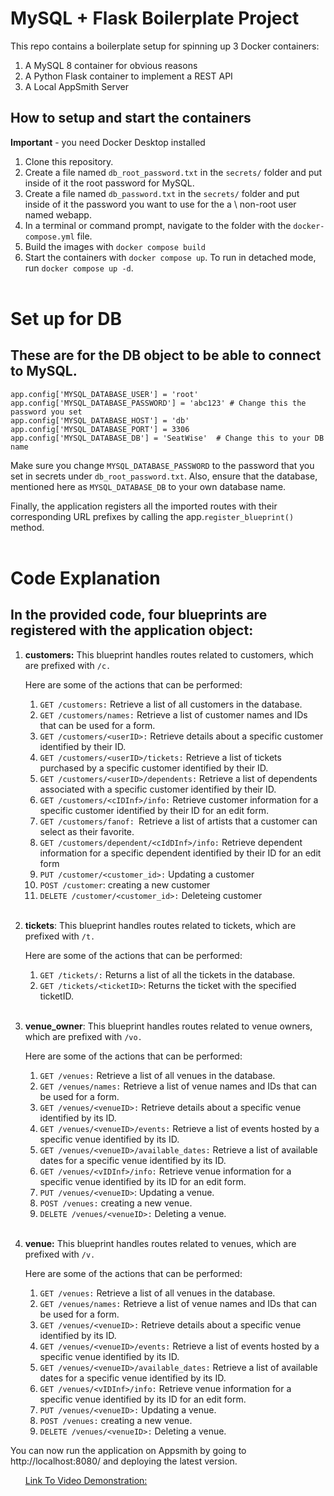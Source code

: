 # MySQL + Flask Boilerplate Project

This repo contains a boilerplate setup for spinning up 3 Docker containers: 
1. A MySQL 8 container for obvious reasons
2. A Python Flask container to implement a REST API
3. A Local AppSmith Server


## How to setup and start the containers
**Important** - you need Docker Desktop installed

1. Clone this repository.  
2. Create a file named `db_root_password.txt` in the `secrets/` folder and put inside of it the root password for MySQL. 
3. Create a file named `db_password.txt` in the `secrets/` folder and put inside of it the password you want to use for the a \\ non-root user named webapp. 
4. In a terminal or command prompt, navigate to the folder with the `docker-compose.yml` file.  
5. Build the images with `docker compose build`
6. Start the containers with `docker compose up`.  To run in detached mode, run `docker compose up -d`. 
<br> <br>

# Set up for DB 
   ## These are for the DB object to be able to connect to MySQL. 
    app.config['MYSQL_DATABASE_USER'] = 'root' 
    app.config['MYSQL_DATABASE_PASSWORD'] = 'abc123' # Change this the password you set 
    app.config['MYSQL_DATABASE_HOST'] = 'db' 
    app.config['MYSQL_DATABASE_PORT'] = 3306 
    app.config['MYSQL_DATABASE_DB'] = 'SeatWise'  # Change this to your DB name 

Make sure you change `MYSQL_DATABASE_PASSWORD` to the password that you set in secrets under `db_root_password.txt`. 
Also, ensure that the database, mentioned here as `MYSQL_DATABASE_DB` to your own database name. <br>

Finally, the application registers all the imported routes with their corresponding URL prefixes by calling the app.`register_blueprint()` method.
<br> <br>

# Code Explanation
## In the provided code, four blueprints are registered with the application object: <br>

1. **customers:** This blueprint handles routes related to customers, which are prefixed with `/c.`
    
    Here are some of the actions that can be performed:
    1. `GET /customers:` Retrieve a list of all customers in the database.
    2. `GET /customers/names:` Retrieve a list of customer names and IDs that can be used for a form.
    3. `GET /customers/<userID>:` Retrieve details about a specific customer identified by their ID.
    4. `GET /customers/<userID>/tickets:` Retrieve a list of tickets purchased by a specific customer identified by their ID.
    5. `GET /customers/<userID>/dependents:` Retrieve a list of dependents associated with a specific customer identified by their ID.
    6. `GET /customers/<cIDInf>/info:` Retrieve customer information for a specific customer identified by their ID for an edit form.
    7. `GET /customers/fanof: `Retrieve a list of artists that a customer can select as their favorite.
    8. `GET /customers/dependent/<cIdDInf>/info:` Retrieve dependent information for a specific dependent identified by their ID for an edit form
    9. `PUT /customer/<customer_id>:` Updating a customer 
    10. `POST /customer`: creating a new customer 
    11. `DELETE /customer/<customer_id>:` Deleteing customer 
<br> <br>

2. **tickets**: This blueprint handles routes related to tickets, which are prefixed with `/t.`
    
    Here are some of the actions that can be performed:
    1. `GET /tickets/:` Returns a list of all the tickets in the database.
    2. `GET /tickets/<ticketID>`: Returns the ticket with the specified ticketID.
<br> <br>

3. **venue_owner**: This blueprint handles routes related to venue owners, which are prefixed with `/vo.`
   
    Here are some of the actions that can be performed:
    1. `GET /venues:` Retrieve a list of all venues in the database.
    2. `GET /venues/names:` Retrieve a list of venue names and IDs that can be used for a form.
    3. `GET /venues/<venueID>:` Retrieve details about a specific venue identified by its ID.
    4. `GET /venues/<venueID>/events:` Retrieve a list of events hosted by a specific venue identified by its ID.
    5. `GET /venues/<venueID>/available_dates:` Retrieve a list of available dates for a specific venue identified by its ID.
    6. `GET /venues/<vIDInf>/info:` Retrieve venue information for a specific venue identified by its ID for an edit form.
    7. `PUT /venues/<venueID>`: Updating a venue.
    8. `POST /venues:` creating a new venue.
    9. `DELETE /venues/<venueID>:` Deleting a venue.
<br> <br>

4. **venue:** This blueprint handles routes related to venues, which are prefixed with `/v.`

    Here are some of the actions that can be performed:
    1. `GET /venues:` Retrieve a list of all venues in the database.
    2. `GET /venues/names:` Retrieve a list of venue names and IDs that can be used for a form.
    3. `GET /venues/<venueID>:` Retrieve details about a specific venue identified by its ID.
    4. `GET /venues/<venueID>/events:` Retrieve a list of events hosted by a specific venue identified by its ID.
    5. `GET /venues/<venueID>/available_dates:` Retrieve a list of available dates for a specific venue identified by its ID.
    6. `GET /venues/<vIDInf>/info:` Retrieve venue information for a specific venue identified by its ID for an edit form.
    7. `PUT /venues/<venueID>:` Updating a venue.
    8. `POST /venues:` creating a new venue.
    9. `DELETE /venues/<venueID>:` Deleting a venue.

You can now run the application on Appsmith by going to http://localhost:8080/ and deploying the latest version. 

<ul> <a href="https://northeastern.zoom.us/rec/play/5Kv9nlv8rypzBqHVRW2vYOSnwuXV6L1FyU2YFOzm-XSTaxEAZWEioQBdiFRfDXLaE6wMPl14WO4GZCNZ.klZxLDk9DZ-XOO0v?canPlayFromShare=true&from=share_recording_detail&continueMode=true&componentName=rec-play&originRequestUrl=https%3A%2F%2Fnortheastern.zoom.us%2Frec%2Fshare%2F7zzjROW4j1u3ocCzYFgG9uqQy1pHCBOvM-YV-rINzorqxitRIs3dzXq1TmWSv_d7.3cwp1Gu_j-Jx6uML" /> Link To Video Demonstration: </ul>

